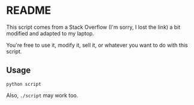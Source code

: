 # README

This script comes from a Stack Overflow (I'm sorry, I lost the link) a bit modified and adapted to my laptop.

You're free to use it, modify it, sell it, or whatever you want to do with this script.

## Usage

```
python script
```
Also, `./script` may work too.
